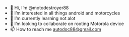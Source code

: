 - 👋 Hi, I’m @motodestroyer88
- 👀 I’m interested in all things android and motorcycles 
- 🌱 I’m currently learning not alot
- 💞️ I’m looking to collaborate on rooting Motorola device
- 📫 How to reach me  autodoc88@gmail.com

<!---
motodestroyer88/motodestroyer88 is a ✨ special ✨ repository because its `README.md` (this file) appears on your GitHub profile.
You can click the Preview link to take a look at your changes.
--->
